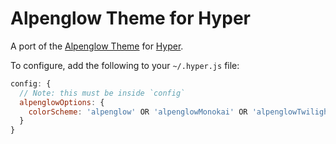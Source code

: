 # Alpenglow Theme for Hyper

A port of the [Alpenglow Theme](https://github.com/AlpenglowTheme/alpenglow-theme) for [Hyper](https://hyper.is/).

To configure, add the following to your `~/.hyper.js` file:

```js
config: {
  // Note: this must be inside `config`
  alpenglowOptions: {
    colorScheme: 'alpenglow' OR 'alpenglowMonokai' OR 'alpenglowTwilight'
  }
}
```
